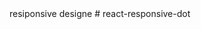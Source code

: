   <meta name="viewport" content="width=device-width, initial-scale=1">
  resiponsive designe
  # react-responsive-dot
